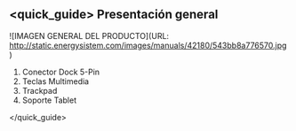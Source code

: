 ## <quick_guide> Presentación general

![IMAGEN GENERAL DEL PRODUCTO](URL: http://static.energysistem.com/images/manuals/42180/543bb8a776570.jpg)

1. Conector Dock 5-Pin
2. Teclas Multimedia
3. Trackpad
4. Soporte Tablet

</quick_guide>
